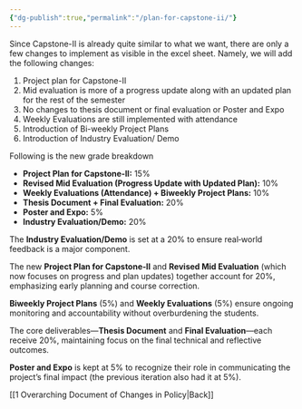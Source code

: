 ```yaml
---
{"dg-publish":true,"permalink":"/plan-for-capstone-ii/"}
---
```


Since Capstone-II is already quite similar to what we want, there are only a few changes to implement as visible in the excel sheet.
Namely, we will add the following changes:
1. Project plan for Capstone-II
2. Mid evaluation is more of a progress update along with an updated plan for the rest of the semester
3. No changes to thesis document or final evaluation or Poster and Expo
4. Weekly Evaluations are still implemented with attendance
5. Introduction of Bi-weekly Project Plans
6. Introduction of Industry Evaluation/ Demo

Following is the new grade breakdown


- **Project Plan for Capstone‑II:** 15%
- **Revised Mid Evaluation (Progress Update with Updated Plan):** 10%
- **Weekly Evaluations (Attendance) + Biweekly Project Plans:** 10%
- **Thesis Document + Final Evaluation:** 20%
- **Poster and Expo:** 5%
- **Industry Evaluation/Demo:** 20%


The **Industry Evaluation/Demo** is set at a 20% to ensure real‑world feedback is a major component.

The new **Project Plan for Capstone‑II** and **Revised Mid Evaluation** (which now focuses on progress and plan updates) together account for 20%, emphasizing early planning and course correction.

**Biweekly Project Plans** (5%) and **Weekly Evaluations** (5%) ensure ongoing monitoring and accountability without overburdening the students.

The core deliverables—**Thesis Document** and **Final Evaluation**—each receive 20%, maintaining focus on the final technical and reflective outcomes.

**Poster and Expo** is kept at 5% to recognize their role in communicating the project’s final impact (the previous iteration also had it at 5%).

[[1 Overarching Document of Changes in Policy\|Back]]
